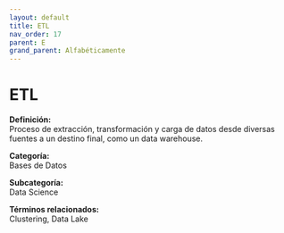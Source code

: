 ```yaml
---
layout: default
title: ETL
nav_order: 17
parent: E
grand_parent: Alfabéticamente
---
```


# ETL

**Definición:**  
Proceso de extracción, transformación y carga de datos desde diversas fuentes a un destino final, como un data warehouse.

**Categoría:**  
Bases de Datos  

**Subcategoría:**  
Data Science

**Términos relacionados:**  
Clustering, Data Lake
